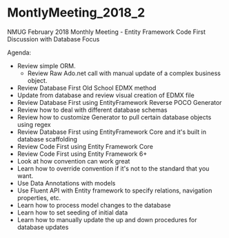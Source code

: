 # MontlyMeeting_2018_2
NMUG February 2018 Monthly Meeting - Entity Framework Code First Discussion with Database Focus

Agenda:

* Review simple ORM.  
  * Review Raw Ado.net call with manual update of a complex business object.
* Review Database First Old School EDMX method
 * Update from database and review visual creation of EDMX file
* Review Database First using EntityFramework Reverse POCO Generator
 * Review how to deal with different database schemas
 * Review how to customize Generator to pull certain database objects using regex
* Review Database First using EntityFramework Core and it's built in database scaffolding
* Review Code First using Entity Framework Core
* Review Code First using Entity Framework 6+
 * Look at how convention can work great
 * Learn how to override convention if it's not to the standard that you want.
 * Use Data Annotations with models
 * Use Fluent API with Entity framework to specify relations, navigation properties, etc.
 * Learn how to process model changes to the database
 * Learn how to set seeding of initial data
 * Learn how to manually update the up and down procedures for database updates
